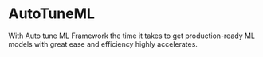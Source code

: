 # AutoTuneML
With Auto tune ML Framework the time it takes to get production-ready ML models with great ease and efficiency highly accelerates. 
